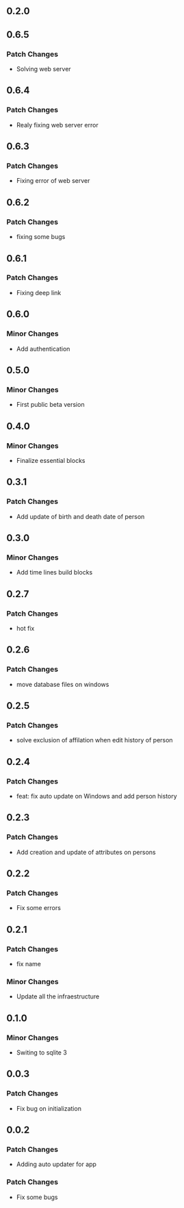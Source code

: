 ## 0.2.0

## 0.6.5

### Patch Changes

- Solving web server

## 0.6.4

### Patch Changes

- Realy fixing web server error

## 0.6.3

### Patch Changes

- Fixing error of web server

## 0.6.2

### Patch Changes

- fixing some bugs

## 0.6.1

### Patch Changes

- Fixing deep link

## 0.6.0

### Minor Changes

- Add authentication

## 0.5.0

### Minor Changes

- First public beta version

## 0.4.0

### Minor Changes

- Finalize essential blocks

## 0.3.1

### Patch Changes

- Add update of birth and death date of person

## 0.3.0

### Minor Changes

- Add time lines build blocks

## 0.2.7

### Patch Changes

- hot fix

## 0.2.6

### Patch Changes

- move database files on windows

## 0.2.5

### Patch Changes

- solve exclusion of affilation when edit history of person

## 0.2.4

### Patch Changes

- feat: fix auto update on Windows and add person history

## 0.2.3

### Patch Changes

- Add creation and update of attributes on persons

## 0.2.2

### Patch Changes

- Fix some errors

## 0.2.1

### Patch Changes

- fix name

### Minor Changes

- Update all the infraestructure

## 0.1.0

### Minor Changes

- Switing to sqlite 3

## 0.0.3

### Patch Changes

- Fix bug on initialization

## 0.0.2

### Patch Changes

- Adding auto updater for app

### Patch Changes

- Fix some bugs
